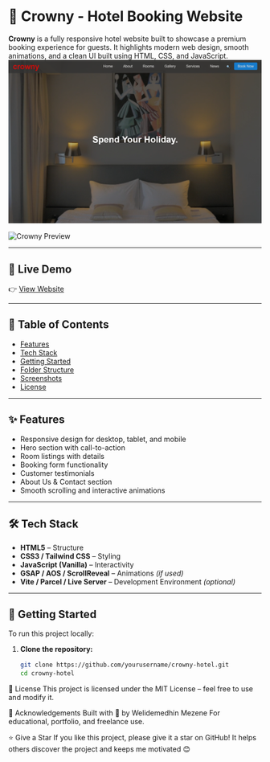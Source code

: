 # 🏨 Crowny - Hotel Booking Website

**Crowny** is a fully responsive hotel website built to showcase a premium booking experience for guests. It highlights modern web design, smooth animations, and a clean UI built using HTML, CSS, and JavaScript.
![Crowny Preview](./image/crownyhomepage.png)



![Crowny Preview](./image/abouthotel.pngpreview.jpg)



---

## 🚀 Live Demo

👉 [View Website](https://your-deployment-url.com)

---

## 📌 Table of Contents

- [Features](#features)
- [Tech Stack](#tech-stack)
- [Getting Started](#getting-started)
- [Folder Structure](#folder-structure)
- [Screenshots](#screenshots)
- [License](#license)

---

## ✨ Features

- Responsive design for desktop, tablet, and mobile
- Hero section with call-to-action
- Room listings with details
- Booking form functionality
- Customer testimonials
- About Us & Contact section
- Smooth scrolling and interactive animations

---

## 🛠️ Tech Stack

- **HTML5** – Structure
- **CSS3 / Tailwind CSS** – Styling
- **JavaScript (Vanilla)** – Interactivity
- **GSAP / AOS / ScrollReveal** – Animations *(if used)*
- **Vite / Parcel / Live Server** – Development Environment *(optional)*

---

## 🧰 Getting Started

To run this project locally:

1. **Clone the repository:**

   ```bash
   git clone https://github.com/yourusername/crowny-hotel.git
   cd crowny-hotel
📄 License
This project is licensed under the MIT License – feel free to use and modify it.

🙌 Acknowledgements
Built with 💖 by Welidemedhin Mezene
For educational, portfolio, and freelance use.

⭐ Give a Star
If you like this project, please give it a star on GitHub!
It helps others discover the project and keeps me motivated 😊
